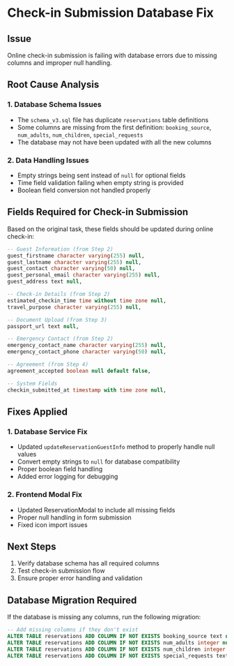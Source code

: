 # Check-in Submission Database Fix

## Issue
Online check-in submission is failing with database errors due to missing columns and improper null handling.

## Root Cause Analysis

### 1. Database Schema Issues
- The `schema_v3.sql` file has duplicate `reservations` table definitions
- Some columns are missing from the first definition: `booking_source`, `num_adults`, `num_children`, `special_requests`
- The database may not have been updated with all the new columns

### 2. Data Handling Issues
- Empty strings being sent instead of `null` for optional fields
- Time field validation failing when empty string is provided
- Boolean field conversion not handled properly

## Fields Required for Check-in Submission

Based on the original task, these fields should be updated during online check-in:

```sql
-- Guest Information (from Step 2)
guest_firstname character varying(255) null,
guest_lastname character varying(255) null,
guest_contact character varying(50) null,
guest_personal_email character varying(255) null,
guest_address text null,

-- Check-in Details (from Step 2)
estimated_checkin_time time without time zone null,
travel_purpose character varying(255) null,

-- Document Upload (from Step 3)
passport_url text null,

-- Emergency Contact (from Step 2)
emergency_contact_name character varying(255) null,
emergency_contact_phone character varying(50) null,

-- Agreement (from Step 4)
agreement_accepted boolean null default false,

-- System Fields
checkin_submitted_at timestamp with time zone null,
```

## Fixes Applied

### 1. Database Service Fix
- Updated `updateReservationGuestInfo` method to properly handle null values
- Convert empty strings to `null` for database compatibility
- Proper boolean field handling
- Added error logging for debugging

### 2. Frontend Modal Fix
- Updated ReservationModal to include all missing fields
- Proper null handling in form submission
- Fixed icon import issues

## Next Steps

1. Verify database schema has all required columns
2. Test check-in submission flow
3. Ensure proper error handling and validation

## Database Migration Required

If the database is missing any columns, run the following migration:

```sql
-- Add missing columns if they don't exist
ALTER TABLE reservations ADD COLUMN IF NOT EXISTS booking_source text null;
ALTER TABLE reservations ADD COLUMN IF NOT EXISTS num_adults integer null;
ALTER TABLE reservations ADD COLUMN IF NOT EXISTS num_children integer null;
ALTER TABLE reservations ADD COLUMN IF NOT EXISTS special_requests text null;
